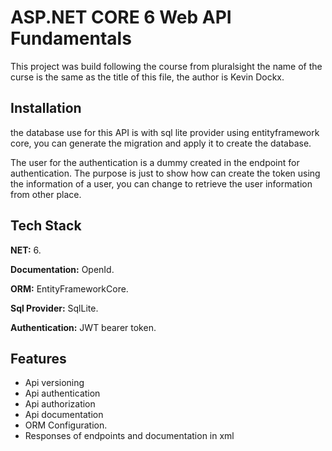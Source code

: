 
# ASP.NET CORE 6 Web API Fundamentals

This project was build following the course from pluralsight the name of the curse is the same as the title of this file, the author is Kevin Dockx.



## Installation

the database use for this API is with sql lite provider using entityframework core, you can generate the migration and apply it to create the database.

The user for the authentication is a dummy created in the endpoint for authentication. The purpose is just to show how can create the token using the information of a user, you can change to retrieve the user information from other place.


## Tech Stack

**NET:** 6.

**Documentation:** OpenId.

**ORM:** EntityFrameworkCore.

**Sql Provider:** SqlLite.

**Authentication:** JWT bearer token.



## Features

- Api versioning
- Api authentication
- Api authorization
- Api documentation
- ORM Configuration.
- Responses of endpoints and documentation in xml

